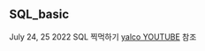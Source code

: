 ## SQL_basic

July 24, 25 2022 SQL 찍먹하기
[yalco YOUTUBE](https://www.youtube.com/watch?v=dgpBXNa9vJc) 참조

